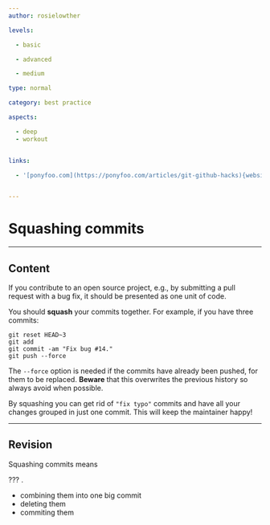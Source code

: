 ```yaml
---
author: rosielowther

levels:

  - basic

  - advanced

  - medium

type: normal

category: best practice

aspects:

  - deep
  - workout


links:

  - '[ponyfoo.com](https://ponyfoo.com/articles/git-github-hacks){website}'


---
```


# Squashing commits

---
## Content

If you contribute to an open source project, e.g., by submitting a pull request with a bug fix, it should be presented as one unit of code.

You should **squash** your commits together. For example, if you have three commits:
```
git reset HEAD~3
git add 
git commit -am "Fix bug #14."
git push --force
```
The `--force` option is needed if the commits have already been pushed, for them to be replaced. **Beware** that this overwrites the previous history so always avoid when possible.


By squashing you can get rid of `"fix typo"` commits and have all your changes grouped in just one commit. This will keep the maintainer happy! 

---
## Revision

Squashing commits means 

??? .


* combining them into one big commit
* deleting them
* commiting them

 
